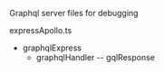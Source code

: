 Graphql server files for debugging

expressApollo.ts
 - graphqlExpress
   - graphqlHandler
     -- gqlResponse

